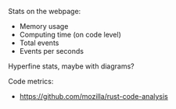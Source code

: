 Stats on the webpage:
- Memory usage
- Computing time (on code level)
- Total events
- Events per seconds

Hyperfine stats, maybe with diagrams?

Code metrics:
- https://github.com/mozilla/rust-code-analysis